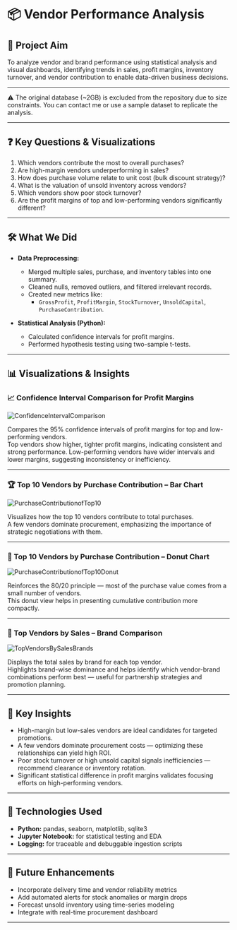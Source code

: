 # 📦 Vendor Performance Analysis

## 🎯 Project Aim  
To analyze vendor and brand performance using statistical analysis and visual dashboards, identifying trends in sales, profit margins, inventory turnover, and vendor contribution to enable data-driven business decisions.

---

⚠️ The original database (~2GB) is excluded from the repository due to size constraints. You can contact me or use a sample dataset to replicate the analysis.

---

## ❓ Key Questions & Visualizations  

1. Which vendors contribute the most to overall purchases?
2. Are high-margin vendors underperforming in sales?
3. How does purchase volume relate to unit cost (bulk discount strategy)?
4. What is the valuation of unsold inventory across vendors?
5. Which vendors show poor stock turnover?
6. Are the profit margins of top and low-performing vendors significantly different?

---

## 🛠️ What We Did  

- **Data Preprocessing:**
  - Merged multiple sales, purchase, and inventory tables into one summary.
  - Cleaned nulls, removed outliers, and filtered irrelevant records.
  - Created new metrics like:  
    - `GrossProfit`, `ProfitMargin`, `StockTurnover`, `UnsoldCapital`, `PurchaseContribution`.

- **Statistical Analysis (Python):**
  - Calculated confidence intervals for profit margins.
  - Performed hypothesis testing using two-sample t-tests.

---

## 📊 Visualizations & Insights  

### 📈 Confidence Interval Comparison for Profit Margins
![ConfidenceIntervalComparison](./outputs/Visualizations/ConfidenceIntervalComparison.png)

  Compares the 95% confidence intervals of profit margins for top and low-performing vendors.  
  Top vendors show higher, tighter profit margins, indicating consistent and strong performance. Low-performing vendors have wider intervals and lower margins, suggesting inconsistency or inefficiency.

---

### 🏆 Top 10 Vendors by Purchase Contribution – Bar Chart  
![PurchaseContributionofTop10](./outputs/Visualizations/PurchaseContributionofTop10.png)

  Visualizes how the top 10 vendors contribute to total purchases.  
  A few vendors dominate procurement, emphasizing the importance of strategic negotiations with them.

---

### 🍩 Top 10 Vendors by Purchase Contribution – Donut Chart  
![PurchaseContributionofTop10Donut](./outputs/Visualizations/PurchaseContributionofTop10Donut.png)

  Reinforces the 80/20 principle — most of the purchase value comes from a small number of vendors.  
  This donut view helps in presenting cumulative contribution more compactly.

---

### 🧮 Top Vendors by Sales – Brand Comparison  
![TopVendorsBySalesBrands](./outputs/Visualizations/TopVendorsBySalesBrands.png)

  Displays the total sales by brand for each top vendor.  
  Highlights brand-wise dominance and helps identify which vendor-brand combinations perform best — useful for partnership strategies and promotion planning.

---

## 📌 Key Insights  

- High-margin but low-sales vendors are ideal candidates for targeted promotions.
- A few vendors dominate procurement costs — optimizing these relationships can yield high ROI.
- Poor stock turnover or high unsold capital signals inefficiencies — recommend clearance or inventory rotation.
- Significant statistical difference in profit margins validates focusing efforts on high-performing vendors.

---

## 🧰 Technologies Used  

- **Python:** pandas, seaborn, matplotlib, sqlite3  
- **Jupyter Notebook:** for statistical testing and EDA  
- **Logging:** for traceable and debuggable ingestion scripts

---

## 🚀 Future Enhancements  

- Incorporate delivery time and vendor reliability metrics  
- Add automated alerts for stock anomalies or margin drops  
- Forecast unsold inventory using time-series modeling  
- Integrate with real-time procurement dashboard

---
